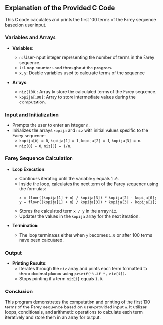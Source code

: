 ## Explanation of the Provided C Code

This C code calculates and prints the first 100 terms of the Farey sequence based on user input.

### Variables and Arrays

- **Variables**:
  - `n`: User-input integer representing the number of terms in the Farey sequence.
  - `i`: Loop counter used throughout the program.
  - `x`, `y`: Double variables used to calculate terms of the sequence.
  
- **Arrays**:
  - `niz[100]`: Array to store the calculated terms of the Farey sequence.
  - `kopija[100]`: Array to store intermediate values during the computation.

### Input and Initialization

- Prompts the user to enter an integer `n`.
- Initializes the arrays `kopija` and `niz` with initial values specific to the Farey sequence:
  - `kopija[0] = 0`, `kopija[1] = 1`, `kopija[2] = 1`, `kopija[3] = n`.
  - `niz[0] = 0`, `niz[1] = 1/n`.

### Farey Sequence Calculation

- **Loop Execution**:
  - Continues iterating until the variable `y` equals `1.0`.
  - Inside the loop, calculates the next term of the Farey sequence using the formulas:
    ```
    x = floor((kopija[1] + n) / kopija[3]) * kopija[2] - kopija[0];
    y = floor((kopija[1] + n) / kopija[3]) * kopija[3] - kopija[1];
    ```
  - Stores the calculated term `x / y` in the array `niz`.
  - Updates the values in the `kopija` array for the next iteration.

- **Termination**:
  - The loop terminates either when `y` becomes `1.0` or after 100 terms have been calculated.

### Output

- **Printing Results**:
  - Iterates through the `niz` array and prints each term formatted to three decimal places using `printf("%.3f ", niz[i])`.
  - Stops printing if a term `niz[i]` equals `1.0`.

### Conclusion

This program demonstrates the computation and printing of the first 100 terms of the Farey sequence based on user-provided input `n`. It utilizes loops, conditionals, and arithmetic operations to calculate each term iteratively and store them in an array for output.
